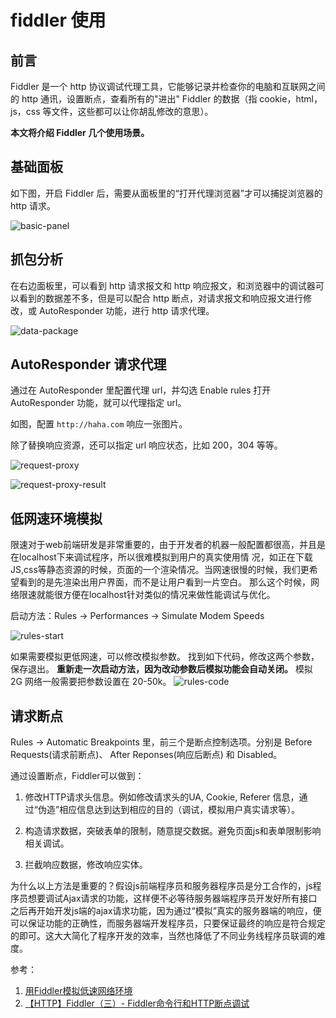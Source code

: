 # fiddler 使用 #

## 前言 ##
Fiddler 是一个 http 协议调试代理工具，它能够记录并检查你的电脑和互联网之间的 http 通讯，设置断点，查看所有的"进出" Fiddler 的数据（指 cookie，html，js，css 等文件，这些都可以让你胡乱修改的意思）。

**本文将介绍 Fiddler 几个使用场景。**

## 基础面板 ##

如下图，开启 Fiddler 后，需要从面板里的“打开代理浏览器”才可以捕捉浏览器的 http 请求。

![basic-panel][1]

## 抓包分析 ##
在右边面板里，可以看到 http 请求报文和 http 响应报文，和浏览器中的调试器可以看到的数据差不多，但是可以配合 http 断点，对请求报文和响应报文进行修改，或 AutoResponder 功能，进行 http 请求代理。

![data-package][2]

## AutoResponder 请求代理 ##
通过在 AutoResponder 里配置代理 url，并勾选 Enable rules 打开 AutoResponder 功能，就可以代理指定 url。

如图，配置 `http://haha.com` 响应一张图片。

除了替换响应资源，还可以指定 url 响应状态，比如 200，304 等等。

![request-proxy][3]

![request-proxy-result][4]

## 低网速环境模拟 ##
限速对于web前端研发是非常重要的，由于开发者的机器一般配置都很高，并且是在localhost下来调试程序，所以很难模拟到用户的真实使用情 况，如正在下载JS,css等静态资源的时候，页面的一个渲染情况。当网速很慢的时候，我们更希望看到的是先渲染出用户界面，而不是让用户看到一片空白。 那么这个时候，网络限速就能很方便在localhost针对类似的情况来做性能调试与优化。

启动方法：Rules → Performances → Simulate Modem Speeds

![rules-start][5]

如果需要模拟更低网速，可以修改模拟参数。
找到如下代码，修改这两个参数，保存退出。
**重新走一次启动方法，因为改动参数后模拟功能会自动关闭。**
模拟 2G 网络一般需要把参数设置在 20-50k。
![rules-code][6]


## 请求断点 ##
Rules → Automatic Breakpoints 里，前三个是断点控制选项。分别是 Before Requests(请求前断点)、 After Reponses(响应后断点) 和 Disabled。

通过设置断点，Fiddler可以做到：

1. 修改HTTP请求头信息。例如修改请求头的UA, Cookie, Referer 信息，通过“伪造”相应信息达到达到相应的目的（调试，模拟用户真实请求等）。

2. 构造请求数据，突破表单的限制，随意提交数据。避免页面js和表单限制影响相关调试。

3. 拦截响应数据，修改响应实体。

为什么以上方法是重要的？假设js前端程序员和服务器程序员是分工合作的，js程序员想要调试Ajax请求的功能，这样便不必等待服务器端程序员开发好所有接口之后再开始开发js端的ajax请求功能，因为通过“模拟”真实的服务器端的响应，便可以保证功能的正确性，而服务器端开发程序员，只要保证最终的响应是符合规定的即可。这大大简化了程序开发的效率，当然也降低了不同业务线程序员联调的难度。


参考：

 1. [用Fiddler模拟低速网络环境][7]
 2. [【HTTP】Fiddler（三）- Fiddler命令行和HTTP断点调试][8]


  [1]: https://dn-coding-net-production-pp.qbox.me/b9536b1a-5d6c-42fb-9fbc-635e7b87a7f2.png
  [2]: https://dn-coding-net-production-pp.qbox.me/37eb9bbd-3712-435f-bc0c-6d7cf6d9244e.png
  [3]: https://dn-coding-net-production-pp.qbox.me/62c0fd61-c111-4c51-b117-fb335efcc4a5.png
  [4]: https://dn-coding-net-production-pp.qbox.me/4cd05d94-b1a4-495a-8b38-a386657f030f.png
  [5]: https://dn-coding-net-production-pp.qbox.me/142fe135-8a38-4bde-94ba-8c2be7203bb9.png
  [6]: https://dn-coding-net-production-pp.qbox.me/4a7ac81b-89e1-4f9d-911e-c39be70040f9.png
  [7]: http://caibaojian.com/fiddler.html
  [8]: http://blog.csdn.net/ohmygirl/article/details/17855031